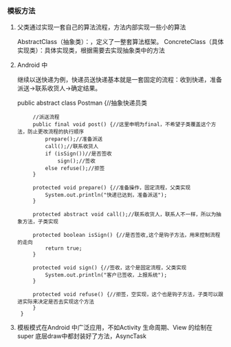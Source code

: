 ### 模板方法

1. 父类通过实现一套自己的算法流程，方法内部实现一些小的算法


    AbstractClass（抽象类）：，定义了一整套算法框架。
    ConcreteClass（具体实现类）：具体实现类，根据需要去实现抽象类中的方法
    
2. Android 中


    继续以送快递为例，快递员送快递基本就是一套固定的流程：收到快递，准备派送->联系收货人->确定结果。
    
    
    public abstract class Postman {//抽象快递员类
    
            //派送流程
            public final void post() {//这里申明为final，不希望子类覆盖这个方法，防止更改流程的执行顺序
                prepare();//准备派送
                call();//联系收货人
                if (isSign())//是否签收
                    sign();//签收
                else refuse();//拒签
            }
    
            protected void prepare() {//准备操作，固定流程，父类实现
                System.out.println("快递已达到，准备派送");
            }
    
            protected abstract void call();//联系收货人，联系人不一样，所以为抽象方法，子类实现
    
            protected boolean isSign() {//是否签收,这个是钩子方法，用来控制流程的走向
                return true;
            }
    
            protected void sign() {//签收，这个是固定流程，父类实现
                System.out.println("客户已签收，上报系统");
            }
    
            protected void refuse() {//拒签，空实现，这个也是钩子方法，子类可以跟进实际来决定是否去实现这个方法
            }
        }
        
        
3. 模板模式在Android 中广泛应用，不如Activity 生命周期、View 的绘制在 super 底层draw中都封装好了方法，AsyncTask

